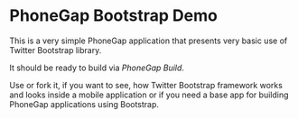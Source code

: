 PhoneGap Bootstrap Demo
=======================
This is a very simple PhoneGap application that presents very basic use of Twitter Bootstrap library.

It should be ready to build via _PhoneGap Build_.

Use or fork it, if you want to see, how Twitter Bootstrap framework works and looks inside a mobile application or if you need a base app for building PhoneGap applications using Bootstrap.

